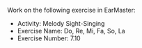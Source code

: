 Work on the following exercise in EarMaster:
- Activity: Melody Sight-Singing
- Exercise Name: Do, Re, Mi, Fa, So, La
- Exercise Number: 7.10

